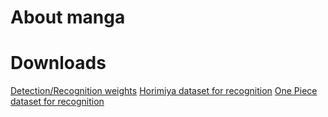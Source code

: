 # About manga

# Downloads

[Detection/Recognition weights](https://drive.google.com/file/d/1MSzX_rw0AMj5Hq24r3WXHn8j00EIyxHU/view?usp=sharing)
[Horimiya dataset for recognition](https://drive.google.com/file/d/1MSzX_rw0AMj5Hq24r3WXHn8j00EIyxHU/view?usp=sharing)
[One Piece dataset for recognition](https://drive.google.com/file/d/1MSzX_rw0AMj5Hq24r3WXHn8j00EIyxHU/view?usp=sharing)

